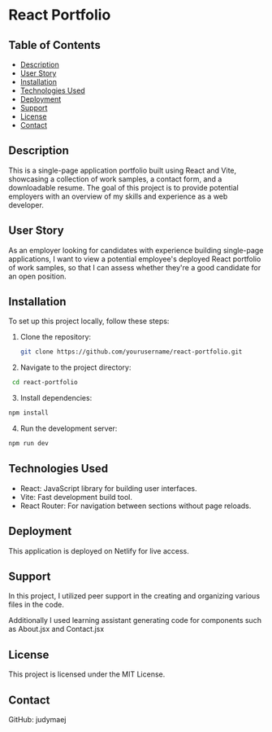 # React Portfolio

## Table of Contents

- [Description](#description)
- [User Story](#user-story)
- [Installation](#installation)
- [Technologies Used](#technologies-used)
- [Deployment](#deployment)
- [Support](#support)
- [License](#license)
- [Contact](#contact)

## Description

This is a single-page application portfolio built using React and Vite, showcasing a collection of work samples, a contact form, and a downloadable resume. The goal of this project is to provide potential employers with an overview of my skills and experience as a web developer.

## User Story

As an employer looking for candidates with experience building single-page applications, I want to view a potential employee's deployed React portfolio of work samples, so that I can assess whether they're a good candidate for an open position.

## Installation

To set up this project locally, follow these steps:

1. Clone the repository:
   ```bash
   git clone https://github.com/yourusername/react-portfolio.git
   ```
2. Navigate to the project directory:

```bash
 cd react-portfolio
```

3. Install dependencies:

```bash
npm install
```

4. Run the development server:

```bash
npm run dev
```

## Technologies Used

- React: JavaScript library for building user interfaces.
- Vite: Fast development build tool.
- React Router: For navigation between sections without page reloads.

## Deployment

This application is deployed on Netlify for live access.

## **Support**

In this project, I utilized peer support in the creating and organizing various files in the code.

Additionally I used learning assistant generating code for components such as About.jsx and Contact.jsx

## License

This project is licensed under the MIT License.

## Contact

GitHub: judymaej

